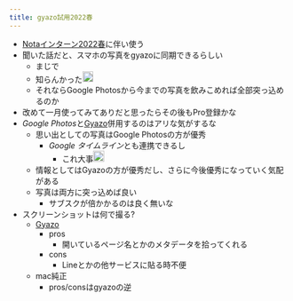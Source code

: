 ```yaml
---
title: gyazo試用2022春
---
```


* [Notaインターン2022春](Nota%E3%82%A4%E3%83%B3%E3%82%BF%E3%83%BC%E3%83%B32022%E6%98%A5.md)に伴い使う
* 聞いた話だと、スマホの写真をgyazoに同期できるらしい
  * まじで
  * 知らんかった<img src='https://scrapbox.io/api/pages/blu3mo-public/blu3mo/icon' alt='blu3mo.icon' height="19.5"/>
  * それならGoogle Photosから今までの写真を飲みこめれば全部突っ込めるのか
* 改めて一月使ってみてありだと思ったらその後もPro登録かな
* *Google Photos*と[Gyazo](Gyazo.md)併用するのはアリな気がするな
  * 思い出としての写真はGoogle Photosの方が優秀
    * *Google タイムライン*とも連携できるし
      * これ大事<img src='https://scrapbox.io/api/pages/blu3mo-public/blu3mo/icon' alt='blu3mo.icon' height="19.5"/>
  * 情報としてはGyazoの方が優秀だし、さらに今後優秀になっていく気配がある
  * 写真は両方に突っ込めば良い
    * サブスクが倍かかるのは良く無いな
* スクリーンショットは何で撮る?
  * [Gyazo](Gyazo.md)
    * pros
      * 開いているページ名とかのメタデータを拾ってくれる
    * cons
      * Lineとかの他サービスに貼る時不便
  * mac純正
    * pros/consはgyazoの逆
